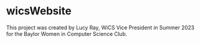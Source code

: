 # wicsWebsite

This project was created by Lucy Ray, WiCS Vice President in Summer 2023 for the Baylor Women in Computer Science Club.
